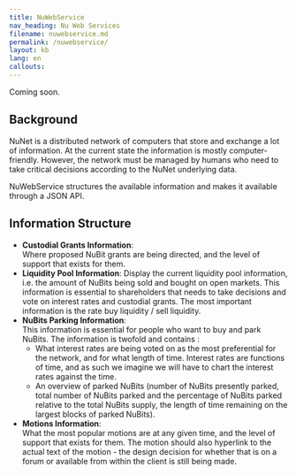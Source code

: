 ```yaml
---
title: NuWebService
nav_heading: Nu Web Services
filename: nuwebservice.md
permalink: /nuwebservice/
layout: kb
lang: en
callouts:
---
```


Coming soon.

## Background

NuNet is a distributed network of computers that store and exchange a lot of information. At the current state the information is mostly computer-friendly. However, the network must be managed by humans who need to take critical decisions according to the NuNet underlying data.

NuWebService structures the available information and makes it available through a JSON API.

## Information Structure

* **Custodial Grants Information**:  
Where proposed NuBit grants are being directed, and the level of support that exists for them.  
* **Liquidity Pool Information**:
Display the current liquidity pool information, i.e. the amount of NuBits being sold and bought on open markets. This information is essential to shareholders that needs to take decisions and vote on interest rates and custodial grants. The most important information is the rate buy liquidity / sell liquidity.  
* **NuBits Parking Information**:  
This information is essential for people who want to buy and park NuBits. The information is twofold and contains :  
  * What interest rates are being voted on as the most preferential for the network, and for what length of time. Interest rates are functions of time, and as such we imagine we will have to chart the interest rates against the time.  
  * An overview of parked NuBits (number of NuBits presently parked, total number of NuBits parked and the percentage of NuBits parked relative to the total NuBits supply, the length of time remaining on the largest blocks of parked NuBits).  
* **Motions Information**:  
What the most popular motions are at any given time, and the level of support that exists for them. The motion should also hyperlink to the actual text of the motion - the design decision for whether that is on a forum or available from within the client is still being made.
